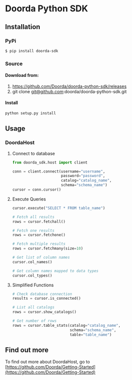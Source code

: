 # Doorda Python SDK

## Installation


### PyPi
```bash
$ pip install doorda-sdk
```


### Source
#### Download from:
1) https://github.com/Doorda/doorda-python-sdk/releases
2) git clone git@github.com:doorda/doorda-python-sdk.git

#### Install
```bash
python setup.py install
```

## Usage

### DoordaHost

1) Connect to database
    ```python
    from doorda_sdk.host import client

    conn = client.connect(username="username",
                          password="password",
                          catalog="catalog_name",
                          schema="schema_name")
    cursor = conn.cursor()
    ```

2) Execute Queries
    ```python
    cursor.execute("SELECT * FROM table_name")
    
    # Fetch all results
    rows = cursor.fetchall()
    
    # Fetch one results
    rows = cursor.fetchone()
    
    # Fetch multiple results
    rows = cursor.fetchmany(size=10)
    
    # Get list of column names
    cursor.col_names()
    
    # Get column names mapped to data types
    cursor.col_types()
    ```

3) Simplified Functions

    ```python
    # Check database connection
    results = cursor.is_connected()
    
    # List all catalogs
    rows = cursor.show_catalogs()
    
    # Get number of rows
    rows = cursor.table_stats(catalog="catalog_name", 
                              schema="schema_name",
                              table="table_name")
    ```

## Find out more

To find out more about DoordaHost, go to [https://github.com/Doorda/Getting-Started](https://github.com/Doorda/Getting-Started)

